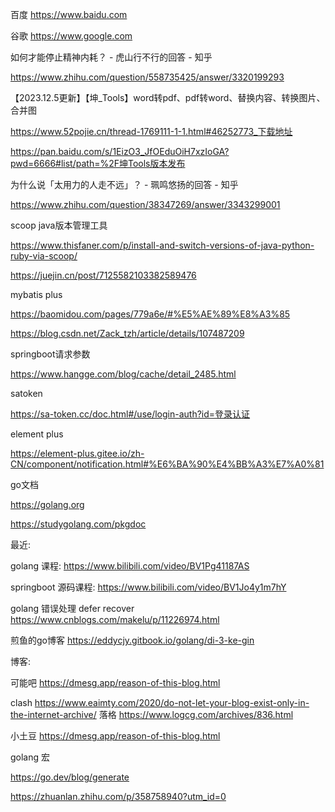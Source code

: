 
百度 https://www.baidu.com

谷歌 https://www.google.com

如何才能停止精神内耗？ - 虎山行不行的回答 - 知乎

https://www.zhihu.com/question/558735425/answer/3320199293



【2023.12.5更新】【坤_Tools】word转pdf、pdf转word、替换内容、转换图片、合并图

https://www.52pojie.cn/thread-1769111-1-1.html#46252773_下载地址

https://pan.baidu.com/s/1EizO3_JfOEduOiH7xzIoGA?pwd=6666#list/path=%2F坤Tools版本发布

为什么说「太用力的人走不远」？ - 珮鸣悠扬的回答 - 知乎

https://www.zhihu.com/question/38347269/answer/3343299001

scoop java版本管理工具

https://www.thisfaner.com/p/install-and-switch-versions-of-java-python-ruby-via-scoop/

https://juejin.cn/post/7125582103382589476

mybatis plus

https://baomidou.com/pages/779a6e/#%E5%AE%89%E8%A3%85

https://blog.csdn.net/Zack_tzh/article/details/107487209

springboot请求参数

https://www.hangge.com/blog/cache/detail_2485.html

satoken

https://sa-token.cc/doc.html#/use/login-auth?id=登录认证

element plus

https://element-plus.gitee.io/zh-CN/component/notification.html#%E6%BA%90%E4%BB%A3%E7%A0%81

go文档

https://golang.org

https://studygolang.com/pkgdoc


最近: 

golang 课程: https://www.bilibili.com/video/BV1Pg41187AS

springboot 源码课程: https://www.bilibili.com/video/BV1Jo4y1m7hY

golang 错误处理 defer recover https://www.cnblogs.com/makelu/p/11226974.html

煎鱼的go博客 https://eddycjy.gitbook.io/golang/di-3-ke-gin

博客:

可能吧 https://dmesg.app/reason-of-this-blog.html

clash https://www.eaimty.com/2020/do-not-let-your-blog-exist-only-in-the-internet-archive/
落格 https://www.logcg.com/archives/836.html

小土豆 https://dmesg.app/reason-of-this-blog.html


 golang 宏

 https://go.dev/blog/generate

 https://zhuanlan.zhihu.com/p/358758940?utm_id=0
